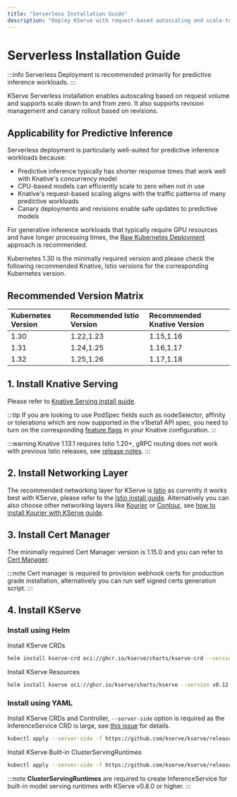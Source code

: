 ```yaml
---
title: "Serverless Installation Guide"
description: "Deploy KServe with request-based autoscaling and scale-to-zero capabilities for predictive inference workloads"
---
```


# Serverless Installation Guide

:::info
Serverless Deployment is recommended primarily for predictive inference workloads.
:::

KServe Serverless installation enables autoscaling based on request volume and supports scale down to and from zero. It also supports revision management
and canary rollout based on revisions.

## Applicability for Predictive Inference

Serverless deployment is particularly well-suited for predictive inference workloads because:

- Predictive inference typically has shorter response times that work well with Knative's concurrency model
- CPU-based models can efficiently scale to zero when not in use
- Knative's request-based scaling aligns with the traffic patterns of many predictive workloads
- Canary deployments and revisions enable safe updates to predictive models

For generative inference workloads that typically require GPU resources and have longer processing times, the [Raw Kubernetes Deployment](../kubernetes_deployment) approach is recommended.

Kubernetes 1.30 is the minimally required version and please check the following recommended Knative, Istio versions for the corresponding
Kubernetes version.

## Recommended Version Matrix
| Kubernetes Version | Recommended Istio Version | Recommended Knative Version |
|:-------------------|:--------------------------|:----------------------------|
| 1.30               | 1.22,1.23                 | 1.15,1.16                   |
| 1.31               | 1.24,1.25                 | 1.16,1.17                   |
| 1.32               | 1.25,1.26                 | 1.17,1.18                   |

## 1. Install Knative Serving
Please refer to [Knative Serving install guide](https://knative.dev/docs/admin/install/serving/install-serving-with-yaml/).

:::tip
If you are looking to use PodSpec fields such as nodeSelector, affinity or tolerations which are now supported in the v1beta1 API spec, 
you need to turn on the corresponding [feature flags](https://knative.dev/docs/admin/serving/feature-flags) in your Knative configuration.
:::
    
:::warning
Knative 1.13.1 requires Istio 1.20+, gRPC routing does not work with previous Istio releases, see [release notes](https://github.com/knative/serving/releases/tag/knative-v1.13.1).
:::

## 2. Install Networking Layer
The recommended networking layer for KServe is [Istio](https://istio.io/) as currently it works best with KServe, please refer to the [Istio install guide](https://knative.dev/docs/admin/install/installing-istio).
Alternatively you can also choose other networking layers like [Kourier](https://github.com/knative-sandbox/net-kourier) or [Contour](https://projectcontour.io/), see [how to install Kourier with KServe guide](./kourier_networking/index).

## 3. Install Cert Manager
The minimally required Cert Manager version is 1.15.0 and you can refer to [Cert Manager](https://cert-manager.io/docs/installation/).

:::note
Cert manager is required to provision webhook certs for production grade installation, alternatively you can run self signed certs generation script.
:::
    
## 4. Install KServe

### Install using Helm

Install KServe CRDs
```bash
helm install kserve-crd oci://ghcr.io/kserve/charts/kserve-crd --version v0.12.0
```

Install KServe Resources
```bash
helm install kserve oci://ghcr.io/kserve/charts/kserve --version v0.12.0
```

### Install using YAML
Install KServe CRDs and Controller, `--server-side` option is required as the InferenceService CRD is large, see [this issue](https://github.com/kserve/kserve/issues/3487) for details.

```bash
kubectl apply --server-side -f https://github.com/kserve/kserve/releases/download/v0.12.0/kserve.yaml
```

Install KServe Built-in ClusterServingRuntimes
```bash
kubectl apply --server-side -f https://github.com/kserve/kserve/releases/download/v0.12.0/kserve-cluster-resources.yaml
```

:::note
**ClusterServingRuntimes** are required to create InferenceService for built-in model serving runtimes with KServe v0.8.0 or higher.
:::
